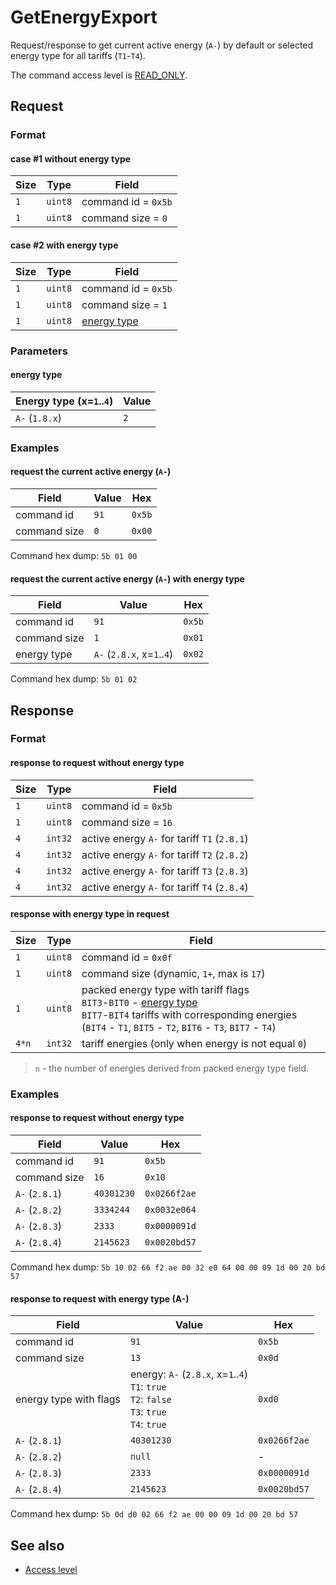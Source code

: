 # GetEnergyExport

Request/response to get current active energy (`A-`) by default or selected energy type for all tariffs (`T1`-`T4`).

The command access level is [READ_ONLY](../basics.md#command-access-level).


## Request

### Format

#### case #1 without energy type

| Size | Type    | Field               |
| ---- | ------- | ------------------- |
| `1`  | `uint8` | command id = `0x5b` |
| `1`  | `uint8` | command size = `0`  |

#### case #2 with energy type

| Size | Type    | Field                       |
| ---- | ------- | --------------------------- |
| `1`  | `uint8` | command id = `0x5b`         |
| `1`  | `uint8` | command size = `1`          |
| `1`  | `uint8` | [energy type](#energy-type) |

### Parameters

#### energy type

| Energy type (x=`1`..`4`) | Value |
| ------------------------ | ----- |
| `A-` (`1.8.x`)           | `2`   |

### Examples

#### request the current active energy (`A-`)

| Field        | Value | Hex    |
| ------------ | ----- | ------ |
| command id   | `91`  | `0x5b` |
| command size | `0`   | `0x00` |

Command hex dump: `5b 01 00`

#### request the current active energy (`A-`) with energy type

| Field        | Value                      | Hex    |
| ------------ | -------------------------- | ------ |
| command id   | `91`                       | `0x5b` |
| command size | `1`                        | `0x01` |
| energy type  | `A-` (`2.8.x`, x=`1`..`4`) | `0x02` |

Command hex dump: `5b 01 02`


## Response

### Format

#### response to request without energy type

| Size | Type    | Field                                        |
| ---- | ------- | -------------------------------------------- |
| `1`  | `uint8` | command id = `0x5b`                          |
| `1`  | `uint8` | command size = `16`                          |
| `4`  | `int32` | active energy `A-` for tariff `T1` (`2.8.1`) |
| `4`  | `int32` | active energy `A-` for tariff `T2` (`2.8.2`) |
| `4`  | `int32` | active energy `A-` for tariff `T3` (`2.8.3`) |
| `4`  | `int32` | active energy `A-` for tariff `T4` (`2.8.4`) |

#### response with energy type in request

| Size  | Type    | Field                                                                                                                                                                                                     |
| ----- | ------- | --------------------------------------------------------------------------------------------------------------------------------------------------------------------------------------------------------- |
| `1`   | `uint8` | command id = `0x0f`                                                                                                                                                                                       |
| `1`   | `uint8` | command size (dynamic, `1+`, max is `17`)                                                                                                                                                                 |
| `1`   | `uint8` | packed energy type with tariff flags<br/> `BIT3`-`BIT0` - [energy type](#energy-type)<br/> `BIT7`-`BIT4` tariffs with corresponding energies (`BIT4` - `T1`, `BIT5` - `T2`, `BIT6` - `T3`, `BIT7` - `T4`) |
| `4*n` | `int32` | tariff energies (only when energy is not equal `0`)                                                                                                                                                       |

> `n` - the number of energies derived from packed energy type field.

### Examples

#### response to request without energy type

| Field          | Value      | Hex          |
| -------------- | ---------- | ------------ |
| command id     | `91`       | `0x5b`       |
| command size   | `16`       | `0x10`       |
| `A-` (`2.8.1`) | `40301230` | `0x0266f2ae` |
| `A-` (`2.8.2`) | `3334244`  | `0x0032e064` |
| `A-` (`2.8.3`) | `2333`     | `0x0000091d` |
| `A-` (`2.8.4`) | `2145623`  | `0x0020bd57` |

Command hex dump: `5b 10 02 66 f2 ae 00 32 e0 64 00 00 09 1d 00 20 bd 57`

#### response to request with energy type (A-)

| Field                  | Value                                                                                               | Hex          |
| ---------------------- | --------------------------------------------------------------------------------------------------- | ------------ |
| command id             | `91`                                                                                                | `0x5b`       |
| command size           | `13`                                                                                                | `0x0d`       |
| energy type with flags | energy: `A-` (`2.8.x`, x=`1`..`4`)<br>`T1`: `true`<br>`T2`: `false`<br>`T3`: `true`<br>`T4`: `true` | `0xd0`       |
| `A-` (`2.8.1`)         | `40301230`                                                                                          | `0x0266f2ae` |
| `A-` (`2.8.2`)         | `null`                                                                                              | -            |
| `A-` (`2.8.3`)         | `2333`                                                                                              | `0x0000091d` |
| `A-` (`2.8.4`)         | `2145623`                                                                                           | `0x0020bd57` |

Command hex dump: `5b 0d d0 02 66 f2 ae 00 00 09 1d 00 20 bd 57`


## See also

* [Access level](../basics.md#command-access-level)
